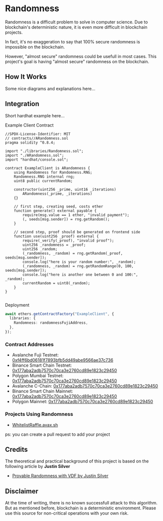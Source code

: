 # Randomness

Randomness is a difficult problem to solve in computer science. Due to blockchain's deterministic nature, it is even more difficult in blockchain projects.

In fact, it's no exaggeration to say that 100% secure randomness is impossible on the blockchain.

However, "almost secure" randomness could be usefull in most cases. This project's goal is having "almost secure" randomness on the blockchain.

## How It Works

Some nice diagrams and explanations here...

## Integration

Short hardhat example here...

Example Client Contract

```solidity
//SPDX-License-Identifier: MIT
// contracts//ARandomness.sol
pragma solidity ^0.8.4;

import "./libraries/Randomness.sol";
import "./ARandomness.sol";
import "hardhat/console.sol";

contract ExampleClient is ARandomness {
    using Randomness for Randomness.RNG;
    Randomness.RNG internal rng;
    uint8 public currentRandom;

    constructor(uint256 _prime, uint16 _iterations)
        ARandomness(_prime, _iterations)
    {}

    // first step, creating seed, costs ether
    function generate() external payable {
        require(msg.value == 1 ether, "invalid payment");
        (, seeds[msg.sender]) = rng.getRandom();
    }

    // second step, proof should be generated on frontend side
    function use(uint256 _proof) external {
        require(_verify(_proof), "invalid proof");
        uint256 _randomness = _proof;
        uint256 _random;
        (_randomness, _random) = rng.getRandom(_proof, seeds[msg.sender]);
        console.log("here is your random number:", _random);
        (_randomness, _random) = rng.getRandomRange(0, 100, seeds[msg.sender]);
        console.log("here is another one between 0 and 100:", _random);
        currentRandom = uint8(_random);
    }
}


```

Deployment

```typescript
await ethers.getContractFactory("ExampleClient", {
  libraries: {
    Randomness: randomnessFujiAddress,
  },
});
```

### Contract Addresses

- Avalanche Fuji Testnet: [0xf4ff6bd06181f7893bfb5dd49abe9566ae37c736](https://testnet.snowtrace.io/address/0xf4ff6bd06181f7893bfb5dd49abe9566ae37c736)
- Binance Smart Chain Testnet: [0x177aba2adb7570c70ca3e2760cd89e1823c29450](https://testnet.bscscan.com/address/0x177aba2adb7570c70ca3e2760cd89e1823c29450)
- Polygon Mumbai Testnet: [0x177aba2adb7570c70ca3e2760cd89e1823c29450](https://mumbai.polygonscan.com/address/0x177aba2adb7570c70ca3e2760cd89e1823c29450)
- Avalanche C-Chain: [0x177aba2adb7570c70ca3e2760cd89e1823c29450](https://snowtrace.io/address/0x177aba2adb7570c70ca3e2760cd89e1823c29450)
- Binance Smart Chain Mainnet: [0x177aba2adb7570c70ca3e2760cd89e1823c29450](https://bscscan.com/address/0x177aba2adb7570c70ca3e2760cd89e1823c29450)
- Polygon Mainnet: [0x177aba2adb7570c70ca3e2760cd89e1823c29450](https://polygonscan.com/address/0x177aba2adb7570c70ca3e2760cd89e1823c29450)

### Projects Using Randomness

- [WhitelistRaffle.avax.sh](https://whitelistraffle.avax.sh)

ps: you can create a pull request to add your project

## Credits

The theoretical and practical background of this project is based on the following article by **Justin Silver**

- [Provable Randomness with VDF by Justin Silver](https://www.justinsilver.com/technology/cryptocurrency/provable-randomness-with-vdf/)

## Disclaimer

At the time of writing, there is no known successfull attack to this algorithm. But as mentioned before, blockchain is a deterministic environment. Please use this source for non-critical operations with your own risk.
